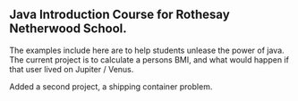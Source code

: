 ## Java Introduction Course for Rothesay Netherwood School.

The examples include here are to help students unlease the power of java. The current project is to calculate a persons BMI, and what would happen if that user lived on Jupiter / Venus.

Added a second project, a shipping container problem.
